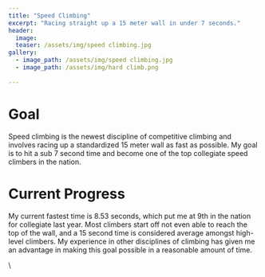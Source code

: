 ```yaml
---
title: "Speed Climbing"
excerpt: "Racing straight up a 15 meter wall in under 7 seconds."
header:
  image:
  teaser: /assets/img/speed climbing.jpg
gallery:
  - image_path: /assets/img/speed climbing.jpg
  - image_path: /assets/img/hard climb.png
   
---
```


# Goal

Speed climbing is the newest discipline of competitive climbing and involves racing up a standardized 15 meter wall as fast as possible. My goal is to hit a sub 7 second time and become one of the top collegiate speed climbers in the nation.

# Current Progress
My current fastest time is 8.53 seconds, which put me at 9th in the nation for collegiate last year. Most climbers start off not even able to reach the top of the wall, and a 15 second time is considered average amongst high-level climbers. My experience in other disciplines of climbing has given me an advantage in making this goal possible in a reasonable amount of time. 

\
